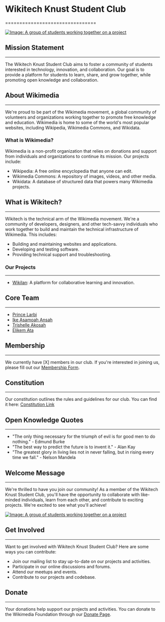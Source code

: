 
# Wikitech Knust Student Club
================================

[![Image: A group of students working together on a project](https://upload.wikimedia.org/wikipedia/commons/2/2a/Wikimedia-foundation-brand-postcard-front.png)](https://upload.wikimedia.org/wikipedia/commons/thumb/f/fb/Wikitech-knust-logo.png/640px-Wikitech-knust-logo.png)

## Mission Statement
-------------------

The Wikitech Knust Student Club aims to foster a community of students interested in technology, innovation, and collaboration. Our goal is to provide a platform for students to learn, share, and grow together, while promoting open knowledge and collaboration.

## About Wikimedia
-------------------

We're proud to be part of the Wikimedia movement, a global community of volunteers and organizations working together to promote free knowledge and education. Wikimedia is home to some of the world's most popular websites, including Wikipedia, Wikimedia Commons, and Wikidata.

### What is Wikimedia?

Wikimedia is a non-profit organization that relies on donations and support from individuals and organizations to continue its mission. Our projects include:

* Wikipedia: A free online encyclopedia that anyone can edit.
* Wikimedia Commons: A repository of images, videos, and other media.
* Wikidata: A database of structured data that powers many Wikimedia projects.

## What is Wikitech?
-------------------

Wikitech is the technical arm of the Wikimedia movement. We're a community of developers, designers, and other tech-savvy individuals who work together to build and maintain the technical infrastructure of Wikimedia. This includes:

* Building and maintaining websites and applications.
* Developing and testing software.
* Providing technical support and troubleshooting.

### Our Projects
----------------

* [Wikilan](https://]): A platform for collaborative learning and innovation.

## Core Team
--------------

* [Prince Larbi](https://meta.wikimedia.org/wiki/User:Pnlarbi)
* [Ike Asamoah Ansah](https://meta.wikimedia.org/wiki/User:Ikeasamoahansah)
* [Trishelle Akosah](https://meta.wikimedia.org/wiki/User:Trishmapak)
* [Elikem Ata](https://meta.wikimedia.org/wiki/User:A.elikem)

## Membership
-------------

We currently have [X] members in our club. If you're interested in joining us, please fill out our [Membership Form](https://docs.google.com/forms/d/1v0PCUlhd8WFudUg6v__Th002oqIYQS_MZ1c6IcrK_b4/edit]).

## Constitution
--------------

Our constitution outlines the rules and guidelines for our club. You can find it here: [Constitution Link](https://docs.google.com/document/d/1oNbuwDqGRoGMrH4cLyfDTFMsHL_b2IocFJllbl5oUnA/edit?usp=sharing)

## Open Knowledge Quotes
------------------------

* "The only thing necessary for the triumph of evil is for good men to do nothing." - Edmund Burke
* "The best way to predict the future is to invent it." - Alan Kay
* "The greatest glory in living lies not in never falling, but in rising every time we fall." - Nelson Mandela

## Welcome Message
-------------------

We're thrilled to have you join our community! As a member of the Wikitech Knust Student Club, you'll have the opportunity to collaborate with like-minded individuals, learn from each other, and contribute to exciting projects. We're excited to see what you'll achieve!

[![Image: A group of students working together on a project](https://upload.wikimedia.org/wikipedia/commons/1/12/Wikimedia_Hackathon_Prague_2019_-_2019-05-18_-_Group_Picture_-_cropped.jpg)](https://upload.wikimedia.org/wikipedia/commons/thumb/f/fb/Wikitech-knust-logo.png/640px-Wikitech-knust-logo.png)

## Get Involved
----------------

Want to get involved with Wikitech Knust Student Club? Here are some ways you can contribute:

* Join our mailing list to stay up-to-date on our projects and activities.
* Participate in our online discussions and forums.
* Attend our meetups and events.
* Contribute to our projects and codebase.

## Donate
---------

Your donations help support our projects and activities. You can donate to the Wikimedia Foundation through our [Donate Page](https://wikimediafoundation.org/donate/).

